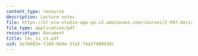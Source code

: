 ```yaml
---
content_type: resource
description: Lecture notes.
file: https://ol-ocw-studio-app-qa.s3.amazonaws.com/courses/2-997-decision-making-in-large-scale-systems-spring-2004/2e76683ef20d0e9e31a574a37400d38c_lec_11_v1.pdf
file_type: application/pdf
resourcetype: Document
title: lec_11_v1.pdf
uid: 2e76683e-f20d-0e9e-31a5-74a37400d38c
---
```

